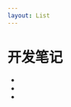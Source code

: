 ```yaml
---
layout: List
---
```


# 开发笔记

- <aLink time='2018-05-28'
    href='./docs/Explorations_on_NPM_and_Yarn'
    title='关于 npm 与 yarn 等一些 node 包管理工具的一些探索'
  />
- <aLink time='2018-05-27'
    href='./docs/WeixinJSBridge_is_not_defined'
    title='关于 WeixinJSBridge is not defined 的深究及处理方案'
  />
- <aLink time='2018-06-05'
    href='./docs/Deploy_with_Different_Platforms'
    title='使用不同的托管平台部署站点'
  />
